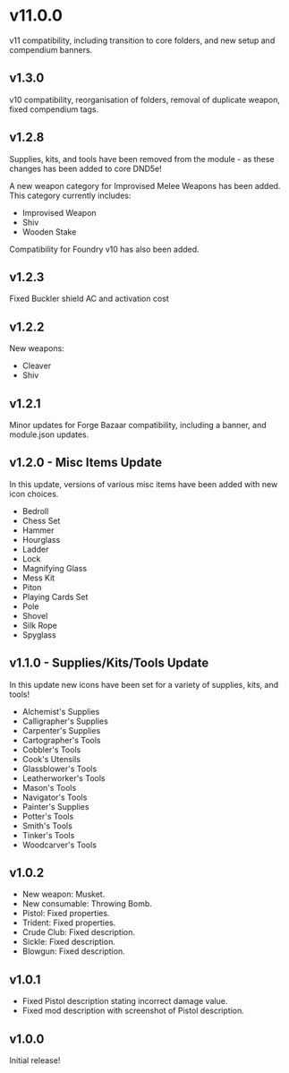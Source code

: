 # v11.0.0

v11 compatibility, including transition to core folders, and new setup and compendium banners.

## v1.3.0

v10 compatibility, reorganisation of folders, removal of duplicate weapon, fixed compendium tags.

## v1.2.8

Supplies, kits, and tools have been removed from the module - as these changes has been added to core DND5e!

A new weapon category for Improvised Melee Weapons has been added. This category currently includes:

- Improvised Weapon
- Shiv
- Wooden Stake

Compatibility for Foundry v10 has also been added.

## v1.2.3

Fixed Buckler shield AC and activation cost

## v1.2.2

New weapons:

- Cleaver
- Shiv

## v1.2.1

Minor updates for Forge Bazaar compatibility, including a banner, and module.json updates.

## v1.2.0 - Misc Items Update

In this update, versions of various misc items have been added with new icon choices.

- Bedroll
- Chess Set
- Hammer
- Hourglass
- Ladder
- Lock
- Magnifying Glass
- Mess Kit
- Piton
- Playing Cards Set
- Pole
- Shovel
- Silk Rope
- Spyglass

## v1.1.0 - Supplies/Kits/Tools Update

In this update new icons have been set for a variety of supplies, kits, and tools!

- Alchemist's Supplies
- Calligrapher's Supplies
- Carpenter's Supplies
- Cartographer's Tools
- Cobbler's Tools
- Cook's Utensils
- Glassblower's Tools
- Leatherworker's Tools
- Mason's Tools
- Navigator's Tools
- Painter's Supplies
- Potter's Tools
- Smith's Tools
- Tinker's Tools
- Woodcarver's Tools

## v1.0.2

- New weapon: Musket.
- New consumable: Throwing Bomb.
- Pistol: Fixed properties.
- Trident: Fixed properties.
- Crude Club: Fixed description.
- Sickle: Fixed description.
- Blowgun: Fixed description.

## v1.0.1

- Fixed Pistol description stating incorrect damage value.
- Fixed mod description with screenshot of Pistol description.

## v1.0.0

Initial release!
